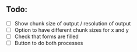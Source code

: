 ## Todo:
- [ ] Show chunk size of output / resolution of output
- [ ] Option to have different chunk sizes for x and y
- [ ] Check that forms are filled
- [ ] Button to do both processes
